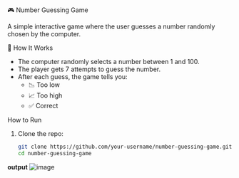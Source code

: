 
 🎮 Number Guessing Game

A simple interactive game where the user guesses a number randomly chosen by the computer.

🔧 How It Works

- The computer randomly selects a number between 1 and 100.
- The player gets 7 attempts to guess the number.
- After each guess, the game tells you:
  - 📉 Too low
  - 📈 Too high
  - ✅ Correct

 How to Run

1. Clone the repo:
   ```bash
   git clone https://github.com/your-username/number-guessing-game.git
   cd number-guessing-game
   
**output**
![image](https://github.com/user-attachments/assets/f38f440a-e87e-4c4e-84b5-4a42b99ba6b7)
